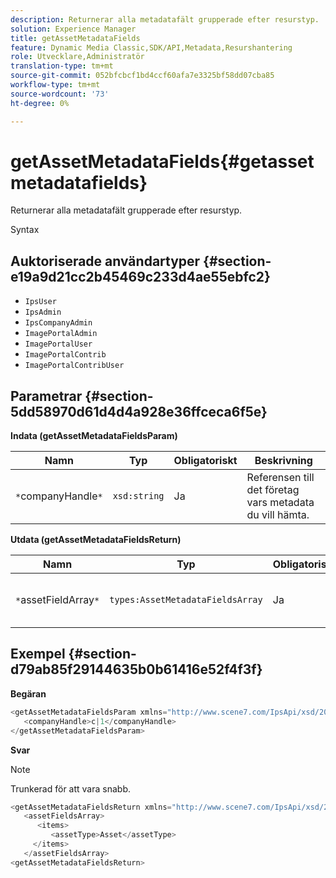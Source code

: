 ```yaml
---
description: Returnerar alla metadatafält grupperade efter resurstyp.
solution: Experience Manager
title: getAssetMetadataFields
feature: Dynamic Media Classic,SDK/API,Metadata,Resurshantering
role: Utvecklare,Administratör
translation-type: tm+mt
source-git-commit: 052bfcbcf1bd4ccf60afa7e3325bf58dd07cba85
workflow-type: tm+mt
source-wordcount: '73'
ht-degree: 0%

---
```



# getAssetMetadataFields{#getassetmetadatafields}

Returnerar alla metadatafält grupperade efter resurstyp.

Syntax

## Auktoriserade användartyper {#section-e19a9d21cc2b45469c233d4ae55ebfc2}

* `IpsUser`
* `IpsAdmin`
* `IpsCompanyAdmin`
* `ImagePortalAdmin`
* `ImagePortalUser`
* `ImagePortalContrib`
* `ImagePortalContribUser`

## Parametrar {#section-5dd58970d61d4d4a928e36ffceca6f5e}

**Indata (getAssetMetadataFieldsParam)**

| Namn | Typ | Obligatoriskt | Beskrivning |
|---|---|---|---|
| `*`companyHandle`*` | `xsd:string` | Ja | Referensen till det företag vars metadata du vill hämta. |

**Utdata (getAssetMetadataFieldsReturn)**

| Namn | Typ | Obligatoriskt | Beskrivning |
|---|---|---|---|
| `*`assetFieldArray`*` | `types:AssetMetadataFieldsArray` | Ja | Array med metadatafält, efter resurstyp. |

## Exempel {#section-d79ab85f29144635b0b61416e52f4f3f}

**Begäran**

```java
<getAssetMetadataFieldsParam xmlns="http://www.scene7.com/IpsApi/xsd/2009-07-31">
   <companyHandle>c|1</companyHandle>
</getAssetMetadataFieldsParam>
```

**Svar**

>[!NOTE]
>
>Trunkerad för att vara snabb.

```java
<getAssetMetadataFieldsReturn xmlns="http://www.scene7.com/IpsApi/xsd/2009-07-31">
   <assetFieldsArray>
      <items>
         <assetType>Asset</assetType>
     </items>
   </assetFieldsArray>
<getAssetMetadataFieldsReturn>
```

